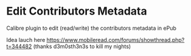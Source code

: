 # Edit Contributors Metadata

Calibre plugin to edit (read/write) the contributors metadata in ePub

Idea lauch here https://www.mobileread.com/forums/showthread.php?t=344482 (thanks d3m0sth3n3s to kill my nights)
